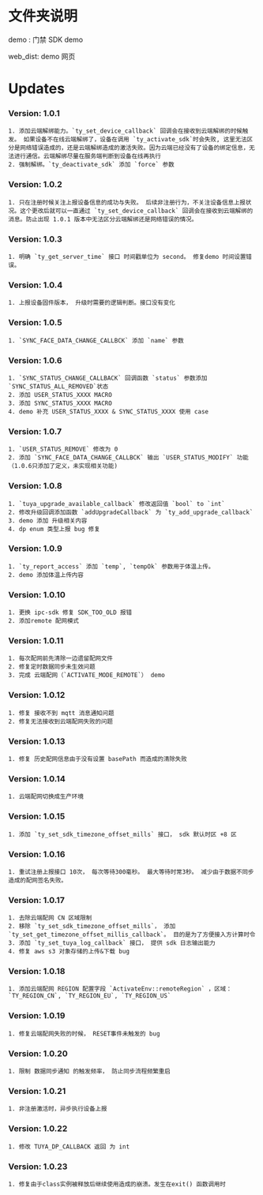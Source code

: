 # 文件夹说明	

demo : 门禁 SDK demo	

web_dist: demo 网页


# Updates

### Version: 1.0.1
	1. 添加云端解绑能力。`ty_set_device_callback` 回调会在接收到云端解绑的时候触发。 如果设备不在线云端解绑了，设备在调用 `ty_activate_sdk`时会失败, 这里无法区分是网络错误造成的，还是云端解绑造成的激活失败。因为云端已经没有了设备的绑定信息，无法进行通信。云端解绑尽量在服务端判断到设备在线再执行
	2. 强制解绑。`ty_deactivate_sdk` 添加 `force` 参数

### Version: 1.0.2
	1. 只在注册时候关注上报设备信息的成功与失败。 后续非注册行为，不关注设备信息上报状况。这个更改后就可以一直通过 `ty_set_device_callback` 回调会在接收到云端解绑的消息。防止出现 1.0.1 版本中无法区分云端解绑还是网络错误的情况。

### Version: 1.0.3
	1. 明确 `ty_get_server_time` 接口 时间戳单位为 second。 修复demo 时间设置错误。

### Version: 1.0.4
	1. 上报设备固件版本， 升级时需要的逻辑判断。接口没有变化

### Version: 1.0.5
	1. `SYNC_FACE_DATA_CHANGE_CALLBCK` 添加 `name` 参数

### Version: 1.0.6
	1. `SYNC_STATUS_CHANGE_CALLBACK` 回调函数 `status` 参数添加 `SYNC_STATUS_ALL_REMOVED`状态
	2. 添加 USER_STATUS_XXXX MACRO
	3. 添加 SYNC_STATUS_XXXX MACRO
	4. demo 补充 USER_STATUS_XXXX & SYNC_STATUS_XXXX 使用 case

### Version: 1.0.7
	1. `USER_STATUS_REMOVE` 修改为 0
	2. 添加 `SYNC_FACE_DATA_CHANGE_CALLBCK` 输出 `USER_STATUS_MODIFY` 功能（1.0.6只添加了定义，未实现相关功能)

### Version: 1.0.8
	1. `tuya_upgrade_available_callback` 修改返回值 `bool` to `int`
	2. 修改升级回调添加函数 `addUpgradeCallback` 为 `ty_add_upgrade_callback`
	3. demo 添加 升级相关内容
	4. dp enum 类型上报 bug 修复

### Version: 1.0.9
	1. `ty_report_access` 添加 `temp`, `tempOk` 参数用于体温上传。 
	2. demo 添加体温上传内容

### Version: 1.0.10
	1. 更换 ipc-sdk 修复 SDK_TOO_OLD 报错
	2. 添加remote 配网模式


### Version: 1.0.11
	1. 每次配网前先清除一边遗留配网文件
	2. 修复定时数据同步未生效问题
	3. 完成 云端配网（`ACTIVATE_MODE_REMOTE`） demo

### Version: 1.0.12
	1. 修复 接收不到 mqtt 消息通知问题
	2. 修复无法接收到云端配网失败的问题

### Version: 1.0.13
	1. 修复 历史配网信息由于没有设置 basePath 而造成的清除失败

### Version: 1.0.14
	1. 云端配网切换成生产环境

### Version: 1.0.15
	1. 添加 `ty_set_sdk_timezone_offset_mills` 接口， sdk 默认时区 +8 区

### Version: 1.0.16
	1. 重试注册上报接口 10次， 每次等待300毫秒。 最大等待时常3秒。 减少由于数据不同步造成的配网签名失败。

### Version: 1.0.17
	1. 去除云端配网 CN 区域限制
	2. 移除 `ty_set_sdk_timezone_offset_mills`， 添加 `ty_set_get_timezone_offset_millis_callback`。 目的是为了方便接入方计算时令
	3. 添加 `ty_set_tuya_log_callback` 接口， 提供 sdk 日志输出能力
	4. 修复 aws s3 对象存储的上传&下载 bug

### Version: 1.0.18
	1. 添加云端配网 REGION 配置字段 `ActivateEnv::remoteRegion` ，区域： `TY_REGION_CN`, `TY_REGION_EU`, `TY_REGION_US`

### Version: 1.0.19
	1. 修复云端配网失败的时候， RESET事件未触发的 bug


### Version: 1.0.20
	1. 限制 数据同步通知 的触发频率， 防止同步流程频繁重启

### Version: 1.0.21
	1. 非注册激活时，异步执行设备上报

### Version: 1.0.22
	1. 修改 TUYA_DP_CALLBACK 返回 为 int
	
### Version: 1.0.23
	1. 修复由于class实例被释放后继续使用造成的崩溃。发生在exit() 函数调用时
	





	